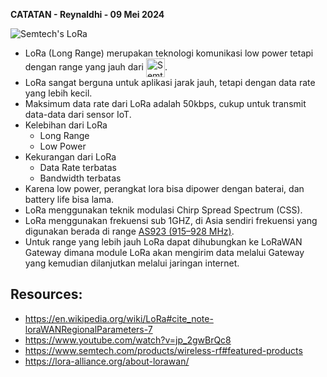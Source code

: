 **CATATAN - Reynaldhi - 09 Mei 2024**

![Semtech's LoRa](https://www.semtech.com/uploads/products/lora-semtech-logo-rgb-no-margin.png "LoRa")

- LoRa (Long Range) merupakan teknologi komunikasi low power tetapi dengan range yang jauh dari [<img src="https://www.semtech.com/uploads/images/semtech-logo.svg" height="30em" align="center" alt="Semtech" title="Semtech"/>](https://www.semtech.com/products/wireless-rf#featured-products).
- LoRa sangat berguna untuk aplikasi jarak jauh, tetapi dengan data rate yang lebih kecil.
- Maksimum data rate dari LoRa adalah 50kbps, cukup untuk transmit data-data dari sensor IoT.
- Kelebihan dari LoRa
  + Long Range
  + Low Power
- Kekurangan dari LoRa
  + Data Rate terbatas
  + Bandwidth terbatas
- Karena low power, perangkat lora bisa dipower dengan baterai, dan battery life bisa lama.
- LoRa menggunakan teknik modulasi Chirp Spread Spectrum (CSS).
- LoRa menggunakan frekuensi sub 1GHZ, di Asia sendiri frekuensi yang digunakan berada di range [AS923 (915–928 MHz)](NOTES/Papers/RP-2-1.0.3.pdf).
- Untuk range yang lebih jauh LoRa dapat dihubungkan ke LoRaWAN Gateway dimana module LoRa akan mengirim data melalui Gateway yang kemudian dilanjutkan melalui jaringan internet.

Resources:
---
- https://en.wikipedia.org/wiki/LoRa#cite_note-loraWANRegionalParameters-7
- https://www.youtube.com/watch?v=jp_2gwBrQc8
- https://www.semtech.com/products/wireless-rf#featured-products
- https://lora-alliance.org/about-lorawan/
